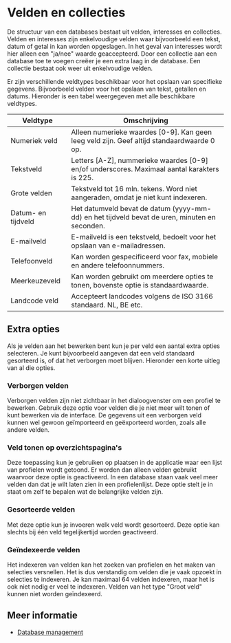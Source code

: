 # Velden en collecties

De structuur van een databases bestaat uit velden, interesses en collecties.
Velden en interesses zijn enkelvoudige velden waar bijvoorbeeld een tekst,
datum of getal in kan worden opgeslagen. In het geval van interesses wordt
hier alleen een "ja/nee" waarde geaccepteerd. Door een collectie aan een 
database toe te voegen creëer je een extra laag in de database. Een 
collectie bestaat ook weer uit enkelvoudige velden.

Er zijn verschillende veldtypes beschikbaar voor het opslaan van 
specifieke gegevens. Bijvoorbeeld velden voor het opslaan van 
tekst, getallen en datums. Hieronder is een tabel weergegeven met alle
beschikbare veldtypes.


| Veldtype           | Omschrijving                                                                                  |
|--------------------|-----------------------------------------------------------------------------------------------|
| Numeriek veld      | Alleen numerieke waardes [0-9]. Kan geen leeg veld zijn. Geef altijd standaardwaarde 0 op.    |
| Tekstveld          | Letters [A-Z], nummerieke waardes [0-9] en/of underscores. Maximaal aantal karakters is 225.  |
| Grote velden       | Tekstveld tot 16 mln. tekens. Word niet aangeraden, omdat je niet kunt indexeren.             |
| Datum- en tijdveld | Het datumveld bevat de datum (yyyy-mm-dd) en het tijdveld bevat de uren, minuten en seconden. |
| E-mailveld         | E-mailveld is een tekstveld, bedoelt voor het opslaan van e-mailadressen.                     |
| Telefoonveld       | Kan worden gespecificeerd voor fax, mobiele en andere telefoonnummers.                        |
| Meerkeuzeveld      | Kan worden gebruikt om meerdere opties te tonen, bovenste optie is standaardwaarde.           |
| Landcode veld      | Accepteert landcodes volgens de ISO 3166 standaard. NL, BE etc.                               |


## Extra opties

Als je velden aan het bewerken bent kun je per veld een aantal extra opties
selecteren. Je kunt bijvoorbeeld aangeven dat een veld standaard gesorteerd is,
of dat het verborgen moet blijven. Hieronder een korte uitleg van al die opties.


### Verborgen velden

Verborgen velden zijn niet zichtbaar in het dialoogvenster om een profiel
te bewerken. Gebruik deze optie voor velden die je niet meer wilt tonen of 
kunt bewerken via de interface. De gegevens uit een verborgen veld kunnen 
wel gewoon geïmporteerd en geëxporteerd worden, zoals alle andere velden.


### Veld tonen op overzichtspagina's

Deze toepassing kun je gebruiken op plaatsen in de applicatie waar een lijst
van profielen wordt getoond. Er worden dan alleen velden gebruikt waarvoor 
deze optie is geactiveerd. In een database staan vaak veel meer velden dan dat 
je wilt laten zien in een profielenlijst. Deze optie stelt je in staat om zelf 
te bepalen wat de belangrijke velden zijn.


### Gesorteerde velden

Met deze optie kun je invoeren welk veld wordt gesorteerd. Deze 
optie kan slechts bij één veld tegelijkertijd worden geactiveerd.


### Geïndexeerde velden

Het indexeren van velden kan het zoeken van profielen en het maken van 
selecties versnellen. Het is dus verstandig om velden die je vaak opzoekt 
in selecties te indexeren. Je kan maximaal 64 velden indexeren, 
maar het is ook niet nodig er veel te indexeren. Velden van het type 
"Groot veld" kunnen niet worden geïndexeerd.


## Meer informatie

* [Database management](./database-introduction)
